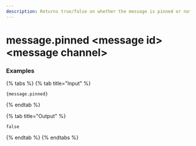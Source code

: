```yaml
---
description: Returns true/false on whether the message is pinned or not.
---
```


# message.pinned &lt;message id> &lt;message channel>

### Examples

{% tabs %}
{% tab title="Input" %}
```text
{message.pinned}
```
{% endtab %}

{% tab title="Output" %}
```text
false
```
{% endtab %}
{% endtabs %}